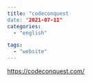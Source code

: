 ```yaml
---
title: "codeconquest
date: "2021-07-11"
categories:
  - "english"

tags:
  - "website"
---
```


https://codeconquest.com/

